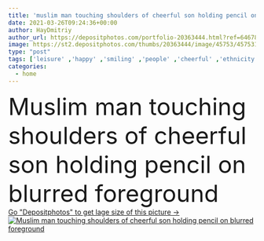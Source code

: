 ```yaml
---
title: 'muslim man touching shoulders of cheerful son holding pencil on blurred foreground'
date: 2021-03-26T09:24:36+00:00
author: HayDmitriy
author_url: https://depositphotos.com/portfolio-20363444.html?ref=64678756
image: https://st2.depositphotos.com/thumbs/20363444/image/45753/457531730/api_thumb_450.jpg?forcejpeg=true
type: "post"
tags: ['leisure' ,'happy' ,'smiling' ,'people' ,'cheerful' ,'ethnicity' ,'cute' ,'child' ,'family' ,'man' ,'boy' ,'childhood' ,'sit' ,'kid' ,'emotion' ,'blur' ,'adorable' ,'home' ,'hold' ,'notebook' ,'joyful' ,'together' ,'culture' ,'indoors' ,'eastern' ,'son' ,'positive' ,'parent' ,'sofa' ,'dad' ,'father' ,'arab' ,'muslim' ,'relationship' ,'fatherhood' ,'preteen' ,'sketchbook' ,'preadolescent' ,'young adult' ,'middle east' ,'spending time' ,'Looking At Each Other' ,'touch shoulders' ]
categories: 
  - home
---
```

<div aling="center">
            <font size="60"> Muslim man touching shoulders of cheerful son holding pencil on blurred foreground</font>   
</div>
<div>
    <a href='https://depositphotos.com/457531730/stock-photo-muslim-man-touching-shoulders-cheerful.html?ref=64678756' target=_blank > Go "Depositphotos" to get lage size of this picture ->
        <img href='https://depositphotos.com/457531730/stock-photo-muslim-man-touching-shoulders-cheerful.html?ref=64678756' src='https://st2.depositphotos.com/20363444/45753/i/950/depositphotos_457531730-stock-photo-muslim-man-touching-shoulders-cheerful.jpg?forcejpeg=true' alt='Muslim man touching shoulders of cheerful son holding pencil on blurred foreground' >
    </a>
</div>
